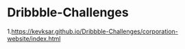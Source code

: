 # Dribbble-Challenges

1.https://kevksar.github.io/Dribbble-Challenges/corporation-website/index.html
